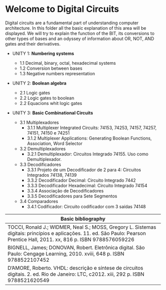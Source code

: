 # Welcome to Digital Circuits
Digital circuits are a fundamental part of understanding computer architecture. In this folder all the basic explanation of this area will be displayed. We will try to explain the function of the BIT, its conversions to other types of bases and an odyssey of information about OR, NOT, AND gates and their derivatives.


* UNITY 1: **Numbering systems** 
    * 1.1 Decimal, binary, octal, hexadecimal systems
    * 1.2 Conversion between bases
    * 1.3 Negative numbers representation
    
* UNITY 2: **Boolean algebra**    
	* 2.1 Logic gates
	* 2.2 Logic gates to boolean
	* 2.2 Equacions whit logic gates
	
* UNITY 3: **Basic Combinational Circuits** 
	* 3.1 Multiplexadores 
		* 3.1.1 Multiplexer Integrated Circuits: 74153, 74253, 74157, 74257, 74151, 74150 e 74251 
		* 3.1.2 Multiplexer Applications: Generating Boolean Functions, Association, Word Selector
	* 3.2 Demultiplexadores
		* 3.2.1 Demultiplexador: Circuitos Integrado 74155. Uso como Demultiplexador. 
	* 3.3 Decodificadores
		* 3.3.1 Projeto de um Decodificador de 2 para 4: Circuitos Integrados 74138, 74139 
		* 3.3.2 Decodificador Decimal: Circuito Integrado 7442
		* 3.3.3 Decodificador Hexadecimal: Circuito Integrado 74154 
		* 3.3.4 Associação de Decodificadores 
		* 3.3.5 Decodificadores para Sete Segmentos 
	* 3.4 Comparadores
		* 3.4.1 Codificador: Circuito codificador com 3 saídas 74148 	
	


| Basic bibliography                                         |
| ------------------------------------------------------------ |
| TOCCI, Ronald J.; WIDMER, Neal S.; MOSS, Gregory L. Sistemas digitais: princípios e aplicações. 11. ed. São Paulo: Pearson Prentice Hall, 2011. xx, 816 p. ISBN 9788576059226 |
| BIGNELL, James; DONOVAN, Robert. Eletrônica digital. São Paulo: Cengage Learning, 2010. xviii, 648 p. ISBN 9788522107452 |
| D’AMORE, Roberto. VHDL: descrição e síntese de circuitos digitais. 2. ed. Rio de Janeiro: LTC, c2012. xiii, 292 p. ISBN 9788521620549 |


